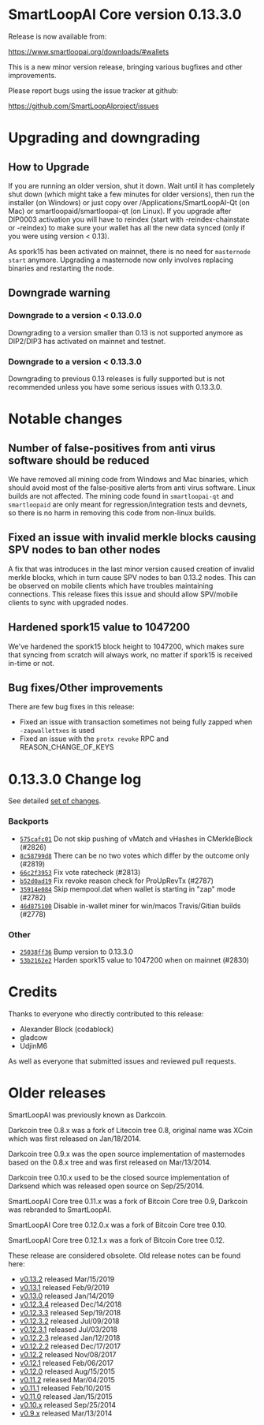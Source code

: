SmartLoopAI Core version 0.13.3.0
==========================

Release is now available from:

  <https://www.smartloopai.org/downloads/#wallets>

This is a new minor version release, bringing various bugfixes and other improvements.

Please report bugs using the issue tracker at github:

  <https://github.com/SmartLoopAIproject/issues>


Upgrading and downgrading
=========================

How to Upgrade
--------------

If you are running an older version, shut it down. Wait until it has completely
shut down (which might take a few minutes for older versions), then run the
installer (on Windows) or just copy over /Applications/SmartLoopAI-Qt (on Mac) or
smartloopaid/smartloopai-qt (on Linux). If you upgrade after DIP0003 activation you will
have to reindex (start with -reindex-chainstate or -reindex) to make sure
your wallet has all the new data synced (only if you were using version < 0.13).

As spork15 has been activated on mainnet, there is no need for `masternode start`
anymore. Upgrading a masternode now only involves replacing binaries and restarting
the node.

Downgrade warning
-----------------

### Downgrade to a version < 0.13.0.0

Downgrading to a version smaller than 0.13 is not supported anymore as DIP2/DIP3 has activated
on mainnet and testnet.

### Downgrade to a version < 0.13.3.0

Downgrading to previous 0.13 releases is fully supported but is not recommended unless you have some serious issues with 0.13.3.0.

Notable changes
===============

Number of false-positives from anti virus software should be reduced
--------------------------------------------------------------------
We have removed all mining code from Windows and Mac binaries, which should avoid most of the false-positive alerts
from anti virus software. Linux builds are not affected. The mining code found in `smartloopai-qt` and `smartloopaid` are only meant
for regression/integration tests and devnets, so there is no harm in removing this code from non-linux builds.

Fixed an issue with invalid merkle blocks causing SPV nodes to ban other nodes
------------------------------------------------------------------------------
A fix that was introduces in the last minor version caused creation of invalid merkle blocks, which in turn cause SPV
nodes to ban 0.13.2 nodes. This can be observed on mobile clients which have troubles maintaining connections. This
release fixes this issue and should allow SPV/mobile clients to sync with upgraded nodes.

Hardened spork15 value to 1047200
---------------------------------
We've hardened the spork15 block height to 1047200, which makes sure that syncing from scratch will always work, no
matter if spork15 is received in-time or not.

Bug fixes/Other improvements
----------------------------
There are few bug fixes in this release:
- Fixed an issue with transaction sometimes not being fully zapped when `-zapwallettxes` is used
- Fixed an issue with the `protx revoke` RPC and REASON_CHANGE_OF_KEYS

 0.13.3.0 Change log
===================

See detailed [set of changes](https://github.com/SmartLoopAIproject/compare/v0.13.2.0...smartloopaipay:v0.13.3.0).

### Backports

- [`575cafc01`](https://github.com/SmartLoopAIproject/commit/575cafc01) Do not skip pushing of vMatch and vHashes in CMerkleBlock (#2826)
- [`8c58799d8`](https://github.com/SmartLoopAIproject/commit/8c58799d8) There can be no two votes which differ by the outcome only (#2819)
- [`66c2f3953`](https://github.com/SmartLoopAIproject/commit/66c2f3953) Fix vote ratecheck (#2813)
- [`b52d0ad19`](https://github.com/SmartLoopAIproject/commit/b52d0ad19) Fix revoke reason check for ProUpRevTx (#2787)
- [`35914e084`](https://github.com/SmartLoopAIproject/commit/35914e084) Skip mempool.dat when wallet is starting in "zap" mode (#2782)
- [`46d875100`](https://github.com/SmartLoopAIproject/commit/46d875100) Disable in-wallet miner for win/macos Travis/Gitian builds (#2778)

### Other

- [`25038ff36`](https://github.com/SmartLoopAIproject/commit/25038ff36) Bump version to 0.13.3.0
- [`53b2162e2`](https://github.com/SmartLoopAIproject/commit/53b2162e2) Harden spork15 value to 1047200 when on mainnet (#2830)

Credits
=======

Thanks to everyone who directly contributed to this release:

- Alexander Block (codablock)
- gladcow
- UdjinM6

As well as everyone that submitted issues and reviewed pull requests.

Older releases
==============

SmartLoopAI was previously known as Darkcoin.

Darkcoin tree 0.8.x was a fork of Litecoin tree 0.8, original name was XCoin
which was first released on Jan/18/2014.

Darkcoin tree 0.9.x was the open source implementation of masternodes based on
the 0.8.x tree and was first released on Mar/13/2014.

Darkcoin tree 0.10.x used to be the closed source implementation of Darksend
which was released open source on Sep/25/2014.

SmartLoopAI Core tree 0.11.x was a fork of Bitcoin Core tree 0.9,
Darkcoin was rebranded to SmartLoopAI.

SmartLoopAI Core tree 0.12.0.x was a fork of Bitcoin Core tree 0.10.

SmartLoopAI Core tree 0.12.1.x was a fork of Bitcoin Core tree 0.12.

These release are considered obsolete. Old release notes can be found here:

- [v0.13.2](https://github.com/SmartLoopAIproject/blob/master/doc/release-notes/smartloopai/release-notes-0.13.2.md) released Mar/15/2019
- [v0.13.1](https://github.com/SmartLoopAIproject/blob/master/doc/release-notes/smartloopai/release-notes-0.13.1.md) released Feb/9/2019
- [v0.13.0](https://github.com/SmartLoopAIproject/blob/master/doc/release-notes/smartloopai/release-notes-0.13.0.md) released Jan/14/2019
- [v0.12.3.4](https://github.com/SmartLoopAIproject/blob/master/doc/release-notes/smartloopai/release-notes-0.12.3.4.md) released Dec/14/2018
- [v0.12.3.3](https://github.com/SmartLoopAIproject/blob/master/doc/release-notes/smartloopai/release-notes-0.12.3.3.md) released Sep/19/2018
- [v0.12.3.2](https://github.com/SmartLoopAIproject/blob/master/doc/release-notes/smartloopai/release-notes-0.12.3.2.md) released Jul/09/2018
- [v0.12.3.1](https://github.com/SmartLoopAIproject/blob/master/doc/release-notes/smartloopai/release-notes-0.12.3.1.md) released Jul/03/2018
- [v0.12.2.3](https://github.com/SmartLoopAIproject/blob/master/doc/release-notes/smartloopai/release-notes-0.12.2.3.md) released Jan/12/2018
- [v0.12.2.2](https://github.com/SmartLoopAIproject/blob/master/doc/release-notes/smartloopai/release-notes-0.12.2.2.md) released Dec/17/2017
- [v0.12.2](https://github.com/SmartLoopAIproject/blob/master/doc/release-notes/smartloopai/release-notes-0.12.2.md) released Nov/08/2017
- [v0.12.1](https://github.com/SmartLoopAIproject/blob/master/doc/release-notes/smartloopai/release-notes-0.12.1.md) released Feb/06/2017
- [v0.12.0](https://github.com/SmartLoopAIproject/blob/master/doc/release-notes/smartloopai/release-notes-0.12.0.md) released Aug/15/2015
- [v0.11.2](https://github.com/SmartLoopAIproject/blob/master/doc/release-notes/smartloopai/release-notes-0.11.2.md) released Mar/04/2015
- [v0.11.1](https://github.com/SmartLoopAIproject/blob/master/doc/release-notes/smartloopai/release-notes-0.11.1.md) released Feb/10/2015
- [v0.11.0](https://github.com/SmartLoopAIproject/blob/master/doc/release-notes/smartloopai/release-notes-0.11.0.md) released Jan/15/2015
- [v0.10.x](https://github.com/SmartLoopAIproject/blob/master/doc/release-notes/smartloopai/release-notes-0.10.0.md) released Sep/25/2014
- [v0.9.x](https://github.com/SmartLoopAIproject/blob/master/doc/release-notes/smartloopai/release-notes-0.9.0.md) released Mar/13/2014

